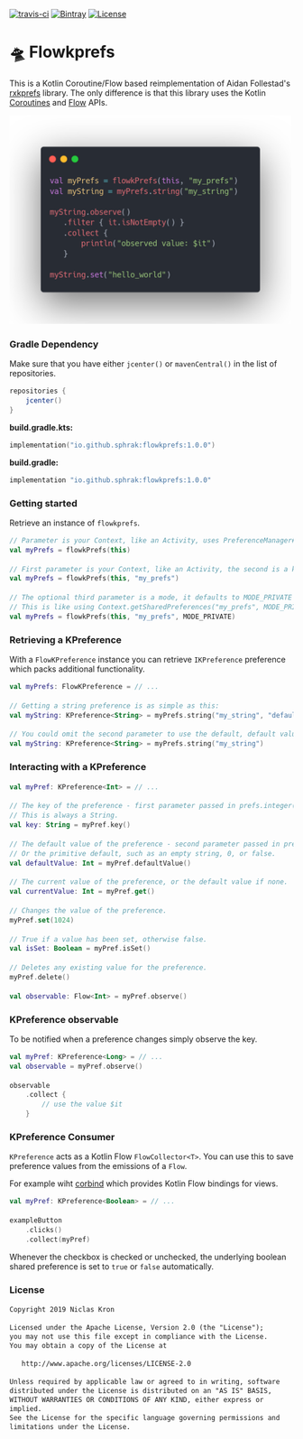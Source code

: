 [![travis-ci](https://travis-ci.org/sphrak/flowkprefs.svg?branch=master)](https://travis-ci.org/sphrak/flowkprefs)
[![Bintray](https://img.shields.io/bintray/v/sphrak/flowkprefs/flowkprefs)](https://bintray.com/sphrak/flowkprefs/flowkprefs)
[![License](https://img.shields.io/badge/License-Apache%202.0-blue.svg)](https://github.com/sphrak/flowkprefs/blob/master/LICENSE)

# 🛸 Flowkprefs
This is a Kotlin Coroutine/Flow based reimplementation of Aidan Follestad's [rxkprefs](https://github.com/afollestad/rxkprefs) library.
The only difference is that this library uses the Kotlin [Coroutines](https://kotlinlang.org/docs/reference/coroutines-overview.html) and [Flow](https://kotlinlang.org/docs/reference/coroutines/flow.html#asynchronous-flow) APIs.

<img src="https://raw.githubusercontent.com/sphrak/Flowkprefs/master/showcase.png" width="500" />

### Gradle Dependency 
Make sure that you have either `jcenter()` or `mavenCentral()` in the list of repositories.
```groovy
repositories {
    jcenter()
}
```

**build.gradle.kts:**

```kotlin
implementation("io.github.sphrak:flowkprefs:1.0.0")
```

**build.gradle:**

```groovy
implementation "io.github.sphrak:flowkprefs:1.0.0"
```

### Getting started
Retrieve an instance of `flowkprefs`.

```kotlin
// Parameter is your Context, like an Activity, uses PreferenceManager#getDefaultSharedPreferences
val myPrefs = flowkPrefs(this)

// First parameter is your Context, like an Activity, the second is a key.
val myPrefs = flowkPrefs(this, "my_prefs")

// The optional third parameter is a mode, it defaults to MODE_PRIVATE above.
// This is like using Context.getSharedPreferences("my_prefs", MODE_PRIVATE)
val myPrefs = flowkPrefs(this, "my_prefs", MODE_PRIVATE)
```

### Retrieving a KPreference
With a `FlowKPreference` instance you can retrieve `IKPreference` preference which packs additional functionality.

```kotlin
val myPrefs: FlowKPreference = // ...

// Getting a string preference is as simple as this:
val myString: KPreference<String> = myPrefs.string("my_string", "default_value")

// You could omit the second parameter to use the default, default value (empty string)
val myString: KPreference<String> = myPrefs.string("my_string")
```

### Interacting with a KPreference


```kotlin
val myPref: KPreference<Int> = // ...

// The key of the preference - first parameter passed in prefs.integer(...) or any other pref getter
// This is always a String.
val key: String = myPref.key()

// The default value of the preference - second parameter passed in prefs.integer(...) or any other pref getter...
// Or the primitive default, such as an empty string, 0, or false.
val defaultValue: Int = myPref.defaultValue()

// The current value of the preference, or the default value if none.
val currentValue: Int = myPref.get()

// Changes the value of the preference.
myPref.set(1024)

// True if a value has been set, otherwise false.
val isSet: Boolean = myPref.isSet()

// Deletes any existing value for the preference.
myPref.delete()

val observable: Flow<Int> = myPref.observe()
```

### KPreference observable
To be notified when a preference changes simply observe the key.

```kotlin
val myPref: KPreference<Long> = // ...
val observable = myPref.observe()

observable
    .collect {
        // use the value $it
    }
```

### KPreference Consumer
`KPreference` acts as a Kotlin Flow `FlowCollector<T>`. You can use this to save preference values from the emissions of a `Flow`.

For example wiht [corbind](https://github.com/LDRAlighieri/Corbind) which provides Kotlin Flow bindings for views. 

```kotlin
val myPref: KPreference<Boolean> = // ...

exampleButton
    .clicks()
    .collect(myPref)
```

Whenever the checkbox is checked or unchecked, the underlying boolean shared preference is set to `true` or `false` automatically.

### License

	Copyright 2019 Niclas Kron

	Licensed under the Apache License, Version 2.0 (the "License");
	you may not use this file except in compliance with the License.
	You may obtain a copy of the License at

	   http://www.apache.org/licenses/LICENSE-2.0

	Unless required by applicable law or agreed to in writing, software
	distributed under the License is distributed on an "AS IS" BASIS,
	WITHOUT WARRANTIES OR CONDITIONS OF ANY KIND, either express or implied.
	See the License for the specific language governing permissions and
	limitations under the License.

